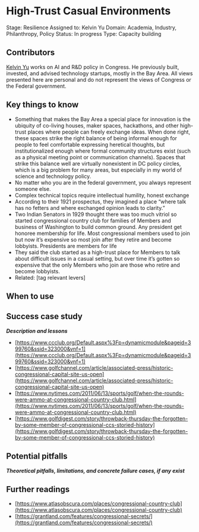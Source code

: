 # High-Trust Casual Environments

Stage: Resilience
Assigned to: Kelvin Yu
Domain: Academia, Industry, Philanthropy, Policy
Status: In progress
Type: Capacity building

## Contributors

[Kelvin Yu](https://www.kelv.me/) works on AI and R&D policy in Congress. He previously built, invested, and advised technology startups, mostly in the Bay Area. All views presented here are personal and do not represent the views of Congress or the Federal government.

## Key things to know

- Something that makes the Bay Area a special place for innovation is the ubiquity of co-living houses, maker spaces, hackathons, and other high-trust places where people can freely exchange ideas. When done right, these spaces strike the right balance of being informal enough for people to feel comfortable expressing heretical thoughts, but institutionalized enough where formal community structures exist (such as a physical meeting point or communication channels). Spaces that strike this balance well are virtually nonexistent in DC policy circles, which is a big problem for many areas, but especially in my world of science and technology policy.
- No matter who you are in the federal government, you always represent someone else.
- Complex technical topics require intellectual humility, honest exchange
- According to their 1921 prospectus, they imagined a place “where talk has no fetters and where exchanged opinion leads to clarity.”
- Two Indian Senators in 1929 thought there was too much vitriol so started congressional country club for families of Members and business of Washington to build common ground. Any president get honoree membership for life. Most congressional members used to join but now it’s expensive so most join after they retire and become lobbyists. Presidents are members for life
- They said the club started as a high-trust place for Members to talk about difficult issues in a casual setting, but over time it’s gotten so expensive that the only Members who join are those who retire and become lobbyists.
- Related: [tag relevant levers]

## When to use

## Success case study

***********************Description and lessons***********************

- [https://www.ccclub.org/Default.aspx%3Fp=dynamicmodule&pageid=399760&ssid=323000&vnf=1](https://www.ccclub.org/Default.aspx%3Fp=dynamicmodule&pageid=399760&ssid=323000&vnf=1)
- [https://www.golfchannel.com/article/associated-press/historic-congressional-capital-site-us-open](https://www.golfchannel.com/article/associated-press/historic-congressional-capital-site-us-open)
- [https://www.nytimes.com/2011/06/13/sports/golf/when-the-rounds-were-ammo-at-congressional-country-club.html](https://www.nytimes.com/2011/06/13/sports/golf/when-the-rounds-were-ammo-at-congressional-country-club.html)
- [https://www.golfdigest.com/story/throwback-thursday-the-forgotten-by-some-member-of-congressional-ccs-storied-history](https://www.golfdigest.com/story/throwback-thursday-the-forgotten-by-some-member-of-congressional-ccs-storied-history)

## Potential pitfalls

***********************************************************Theoretical pitfalls, limitations, and concrete failure cases, if any exist***********************************************************

## Further readings

- [https://www.atlasobscura.com/places/congressional-country-club](https://www.atlasobscura.com/places/congressional-country-club)
- [https://grantland.com/features/congressional-secrets/](https://grantland.com/features/congressional-secrets/)